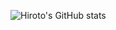 ![Hiroto's GitHub stats](https://github-readme-stats.vercel.app/api?username=Hiroto-Nagashima&show_icons=true&theme=radical)
